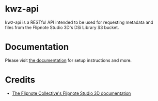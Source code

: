 # kwz-api
kwz-api is a RESTful API intended to be used for requesting metadata and files from the Flipnote Studio 3D's DSi Library S3 bucket.

# Documentation
Please visit [the documentation](docs/README.md) for setup instructions and more.

# Credits
- [The Flipnote Collective's Flipnote Studio 3D documentation](https://github.com/Flipnote-Collective/flipnote-studio-3d-docs)
